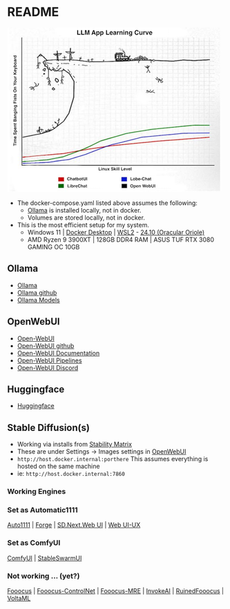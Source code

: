 # README
![alt text](https://github.com/pkeffect/AI/blob/main/images/llm.app.learning.curve.small.png "llm app learning curve")
* The docker-compose.yaml listed above assumes the following:
  *  [Ollama](https://ollama.com/) is installed locally, not in docker.
  * Volumes are stored locally, not in docker.
* This is the most efficient setup for my system.
  * Windows 11 | [Docker Desktop](https://www.docker.com/products/docker-desktop/) | [WSL2](https://learn.microsoft.com/en-us/windows/wsl/install) - [24.10 (Oracular Oriole)](https://ubuntu.com/)
  * AMD Ryzen 9 3900XT | 128GB DDR4 RAM | ASUS TUF RTX 3080 GAMING OC 10GB
  
## Ollama
* [Ollama](https://ollama.com/)
* [Ollama github](https://github.com/ollama/ollama)
* [Ollama Models](https://ollama.com/library?sort=newest)
## OpenWebUI 
* [Open-WebUI](https://openwebui.com/)
* [Open-WebUI github](https://github.com/open-webui/open-webui)
* [Open-WebUI Documentation](https://docs.openwebui.com/)
* [Open-WebUI Pipelines](https://github.com/open-webui/pipelines)
* [Open-WebUI Discord](https://discord.gg/open-webui-1170866489302188073)
## Huggingface
* [Huggingface](https://huggingface.co/)
## Stable Diffusion(s)
* Working via installs from [Stability Matrix](https://github.com/LykosAI/StabilityMatrix)
* These are under Settings -> Images settings in [OpenWebUI](https://openwebui.com/)
* ```http://host.docker.internal:porthere``` This assumes everything is hosted on the same machine
* ie: ```http://host.docker.internal:7860```
### Working Engines
### Set as Automatic1111
[Auto1111](https://github.com/AUTOMATIC1111/stable-diffusion-webui) | [Forge](https://github.com/lllyasviel/stable-diffusion-webui-forge) | [SD.Next.Web UI](https://github.com/vladmandic/automatic) | [Web UI-UX](https://github.com/anapnoe/stable-diffusion-webui-ux)
### Set as ComfyUI
[ComfyUI](https://github.com/comfyanonymous/ComfyUI) | [StableSwarmUI](https://github.com/Stability-AI/StableSwarmUI)
### Not working ... (yet?) 
[Fooocus](https://github.com/lllyasviel/Fooocus) | [Fooocus-ControlNet](https://github.com/fenneishi/Fooocus-ControlNet-SDXL) | [Fooocus-MRE](https://github.com/MoonRide303/Fooocus-MRE) | [InvokeAI](https://github.com/invoke-ai) | [RuinedFooocus](https://github.com/runew0lf/RuinedFooocus) | [VoltaML](https://github.com/VoltaML/voltaML-fast-stable-diffusion)
